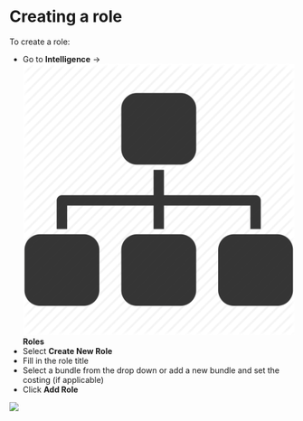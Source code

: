 # Creating a role

To create a role:

* Go to **Intelligence** -> ![Image Placeholder](<../../.gitbook/assets/roles (1).png>)**Roles**
* Select **Create New Role**
* Fill in the role title
* Select a bundle from the drop down or add a new bundle and set the costing (if applicable)
* Click **Add Role**

![](<../../.gitbook/assets/creating a role.gif>)
